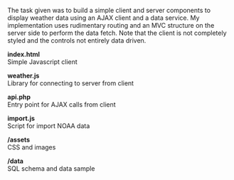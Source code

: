 The task given was to build a simple client and server components to display weather data using an AJAX client 
and a data service. My implementation uses rudimentary routing and an MVC structure on the server side to perform 
the data fetch. Note that the client is not completely styled and the controls not entirely data driven. 

<b>index.html</b>  
Simple Javascript client

<b>weather.js</b>  
Library for connecting to server from client

<b>api.php</b>  
Entry point for AJAX calls from client

<b>import.js</b>  
Script for import NOAA data

<b>/assets</b>  
CSS and images

<b>/data</b>  
SQL schema and data sample



    





    



